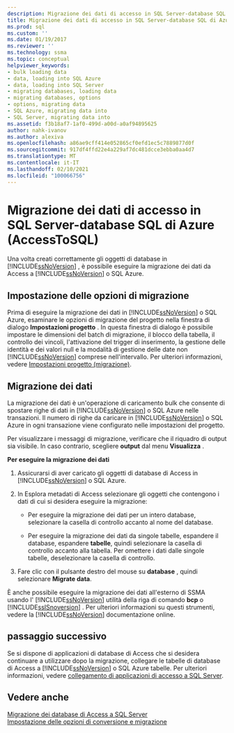 ```yaml
---
description: Migrazione dei dati di accesso in SQL Server-database SQL di Azure (AccessToSQL)
title: Migrazione dei dati di accesso in SQL Server-database SQL di Azure (AccessToSQL) | Microsoft Docs
ms.prod: sql
ms.custom: ''
ms.date: 01/19/2017
ms.reviewer: ''
ms.technology: ssma
ms.topic: conceptual
helpviewer_keywords:
- bulk loading data
- data, loading into SQL Azure
- data, loading into SQL Server
- migrating databases, loading data
- migrating databases, options
- options, migrating data
- SQL Azure, migrating data into
- SQL Server, migrating data into
ms.assetid: f3b18af7-1af0-499d-a00d-a0af94895625
author: nahk-ivanov
ms.author: alexiva
ms.openlocfilehash: a86ae9cff414e052865cf0efd1ec5c7889877d0f
ms.sourcegitcommit: 917df4ffd22e4a229af7dc481dcce3ebba0aa4d7
ms.translationtype: MT
ms.contentlocale: it-IT
ms.lasthandoff: 02/10/2021
ms.locfileid: "100066756"
---
```

# <a name="migrating-access-data-into-sql-server---azure-sql-database-accesstosql"></a>Migrazione dei dati di accesso in SQL Server-database SQL di Azure (AccessToSQL)
Una volta creati correttamente gli oggetti di database in [!INCLUDE[ssNoVersion](../../includes/ssnoversion-md.md)] , è possibile eseguire la migrazione dei dati da Access a [!INCLUDE[ssNoVersion](../../includes/ssnoversion-md.md)] o SQL Azure.  
  
## <a name="setting-migration-options"></a>Impostazione delle opzioni di migrazione  
Prima di eseguire la migrazione dei dati in [!INCLUDE[ssNoVersion](../../includes/ssnoversion-md.md)] o SQL Azure, esaminare le opzioni di migrazione del progetto nella finestra di dialogo **Impostazioni progetto** . In questa finestra di dialogo è possibile impostare le dimensioni del batch di migrazione, il blocco della tabella, il controllo dei vincoli, l'attivazione del trigger di inserimento, la gestione delle identità e dei valori null e la modalità di gestione delle date non [!INCLUDE[ssNoVersion](../../includes/ssnoversion-md.md)] comprese nell'intervallo. Per ulteriori informazioni, vedere [Impostazioni progetto (migrazione)](./project-settings-migration-accesstosql.md).  
  
## <a name="migrating-data"></a>Migrazione dei dati  
La migrazione dei dati è un'operazione di caricamento bulk che consente di spostare righe di dati in [!INCLUDE[ssNoVersion](../../includes/ssnoversion-md.md)] o SQL Azure nelle transazioni. Il numero di righe da caricare in [!INCLUDE[ssNoVersion](../../includes/ssnoversion-md.md)] o SQL Azure in ogni transazione viene configurato nelle impostazioni del progetto.  
  
Per visualizzare i messaggi di migrazione, verificare che il riquadro di output sia visibile. In caso contrario, scegliere **output** dal menu **Visualizza** .  
  
**Per eseguire la migrazione dei dati**  
  
1.  Assicurarsi di aver caricato gli oggetti di database di Access in [!INCLUDE[ssNoVersion](../../includes/ssnoversion-md.md)] o SQL Azure.  
  
2.  In Esplora metadati di Access selezionare gli oggetti che contengono i dati di cui si desidera eseguire la migrazione:  
  
    -   Per eseguire la migrazione dei dati per un intero database, selezionare la casella di controllo accanto al nome del database.  
  
    -   Per eseguire la migrazione dei dati da singole tabelle, espandere il database, espandere **tabelle**, quindi selezionare la casella di controllo accanto alla tabella. Per omettere i dati dalle singole tabelle, deselezionare la casella di controllo.  
  
3.  Fare clic con il pulsante destro del mouse su **database** , quindi selezionare **Migrate data**.  
  
È anche possibile eseguire la migrazione dei dati all'esterno di SSMA usando l' [!INCLUDE[ssNoVersion](../../includes/ssnoversion-md.md)] utilità della riga di comando **bcp** o [!INCLUDE[ssISnoversion](../../includes/ssisnoversion-md.md)] . Per ulteriori informazioni su questi strumenti, vedere la [!INCLUDE[ssNoVersion](../../includes/ssnoversion-md.md)] documentazione online.  
  
## <a name="next-step"></a>passaggio successivo  
Se si dispone di applicazioni di database di Access che si desidera continuare a utilizzare dopo la migrazione, collegare le tabelle di database di Access a [!INCLUDE[ssNoVersion](../../includes/ssnoversion-md.md)] o SQL Azure tabelle. Per ulteriori informazioni, vedere [collegamento di applicazioni di accesso a SQL Server](linking-access-applications-to-sql-server-azure-sql-db-accesstosql.md).  
  
## <a name="see-also"></a>Vedere anche  
[Migrazione dei database di Access a SQL Server](migrating-access-databases-to-sql-server-azure-sql-db-accesstosql.md)  
[Impostazione delle opzioni di conversione e migrazione](setting-conversion-and-migration-options-accesstosql.md)  

